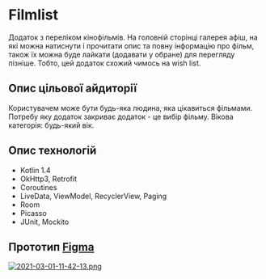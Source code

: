 # Filmlist
Додаток з переліком кінофільмів. На головній сторінці галерея афіш, на які можна натиснути і прочитати опис та повну інформацію про фільм, також їх можна буде лайкати (додавати у обране) для перегляду пізніше. Тобто, цей додаток схожий чимось на wish list. 


## Опис цільової айдиторії
Користувачем може бути будь-яка людина, яка цікавиться фільмами. Потребу яку додаток закриває додаток - це вибір фільму.
Вікова категорія: будь-який вік.


## Опис технологій
- Kotlin 1.4   
- OkHttp3, Retrofit
- Coroutines
- LiveData, ViewModel, RecyclerView, Paging
- Room
- Picasso
- JUnit, Mockito


## Прототип [Figma](https://www.figma.com/file/CzKze5URnojcfxwY5jRVWr/android_kinolist?node-id=0%3A1)
[![2021-03-01-11-42-13.png](https://i.postimg.cc/MpnC7Nnb/2021-03-01-11-42-13.png)](https://postimg.cc/5XMK1Pq6)

